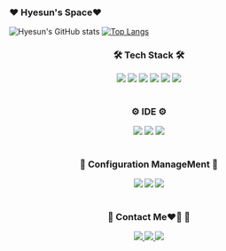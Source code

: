 ### ❤ Hyesun's Space❤
<!--
**hyesun9901/hyesun9901** is a ✨ _special_ ✨ repository because its `README.md` (this file) appears on your GitHub profile.

Here are some ideas to get you started:
- 🔭 I’m currently working on ...
- 🌱 I’m currently learning ...
- 👯 I’m looking to collaborate on ...
- 🤔 I’m looking for help with ...
- 💬 Ask me about ...
- 📫 How to reach me: ...
- 😄 Pronouns: ...
- ⚡ Fun fact: .｡ ｡ ｡ㅎㅎㅜㅜ

-->
![Hyesun's GitHub stats](https://github-readme-stats.vercel.app/api?username=hyesun9901&show_icons=true&theme=radical)
[![Top Langs](https://github-readme-stats.vercel.app/api/top-langs/?username=hyesun9901)](https://github.com/anuraghazra/github-readme-stats)
<h3 align="center"><b>🛠 Tech Stack 🛠</b></h3>
<div align="center">
  <img src="https://img.shields.io/badge/Java-007396?style=flat&logo=Java&logoColor=white" />
  <img src="https://img.shields.io/badge/cplusplus-00599C?style=flat&logo=c%2B%2B&logoColor=white"/> 
  <img src="https://img.shields.io/badge/HTML5-E34F26?style=flat&logo=HTML5&logoColor=white"/>
  <img src="https://img.shields.io/badge/CSS3-1572B6?style=flat&logo=CSS3&logoColor=white"/>
  <img src="https://img.shields.io/badge/JavaScript-F7DF1E?style=flat&logo=JavaScript&logoColor=white"/>
  <img src="https://img.shields.io/badge/Objective C-000000?style=flat&logo=Apple&logoColor=white"/>
</div>
</br>
<h3 align="center"><b>⚙ IDE ⚙</b></h3>
<div align="center">
  <img src="https://img.shields.io/badge/cplusplusbuilder-00599C?style=flat&logo=Visual Studio&logoColor=white"/>
  <img src="https://img.shields.io/badge/Android-3DDC84?style=flat&logo=Android&logoColor=white"/>
  <img src="https://img.shields.io/badge/Xcode-147EFB?style=flat&logo=Xcode&logoColor=white"/>
</div>
</br>
<h3 align="center"><b>📃 Configuration ManageMent 📃<b></h3>
<div align="center">
  <img src="https://img.shields.io/badge/confluence-172B4D?style=flat&logo=confluence&logoColor=white"/>
  <img src="https://img.shields.io/badge/jira-0052CC?style=flat&logo=jira&logoColor=white"/>
  <img src="https://img.shields.io/badge/Git-F05032?style=flat&logo=Git&logoColor=white"/>
</div>
</br>
<h3 align="center"><b>👤 Contact Me❤️‍🔥 👤<b></h3>
<div align="center">
  <a href ="https://www.linkedin.com/in/%ED%98%9C%EC%84%A0-%EC%A0%95-20733224a">
    <img src="https://img.shields.io/badge/LinkedIn-0A66C2?style=flat&logo=LinkedIn&logoColor=white"/>
  </a>
  <a href="https://mail.google.com/mail/?view=cm&amp;fs=1&amp;to=hyesun9901@gmail.com" target="_blank">
    <img src="https://img.shields.io/badge/Gmail-EA4335?style=flat&logo=Gmail&logoColor=white"/>
  </a>
  <a href="https://sunny-develop.tistory.com/" target="_blank">
    <img src="https://img.shields.io/badge/hyesun_develop_Tistory-000000?style=flat&logo=Tistory&logoColor=white"/>
  </a>
</div>
